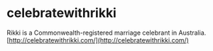# celebratewithrikki
Rikki is a Commonwealth-registered marriage celebrant in Australia.
[http://celebratewithrikki.com/](http://celebratewithrikki.com/)
